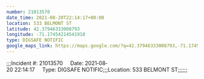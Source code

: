 ```yaml
---
number: 21013570
date_time: 2021-08-20T22:14:17+00:00
location: 533 BELMONT ST
latitude: 42.37946333008793
longitude: -71.17454214541918
type: DIGSAFE NOTIFIC
google_maps_link: https://maps.google.com/?q=42.37946333008793,-71.17454214541918
---
```


;;;Incident #: 21013570     Date: 2021‐08‐20 22:14:17     Type: DIGSAFE NOTIFIC;;;Location: 533 BELMONT ST;;;;;;
